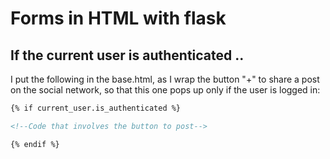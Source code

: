 # Forms in HTML with flask


## If the current user is authenticated ..

I put the following in the base.html, as I wrap the button "+" to share a post on the 
social network, so that this one pops up only if the user is logged in:

```html
{% if current_user.is_authenticated %}

<!--Code that involves the button to post-->

{% endif %}
```

